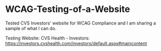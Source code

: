 # WCAG-Testing-of-a-Website
Tested CVS Investors' website for WCAG Compliance and I am sharing a sample of what I can do.

Testing Website: CVS Health - Investors: https://investors.cvshealth.com/investors/default.aspx#maincontent

